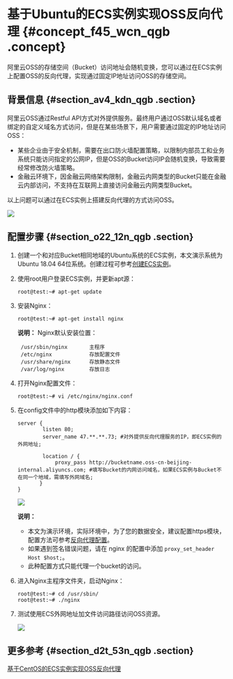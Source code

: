 # 基于Ubuntu的ECS实例实现OSS反向代理 {#concept_f45_wcn_qgb .concept}

阿里云OSS的存储空间（Bucket）访问地址会随机变换，您可以通过在ECS实例上配置OSS的反向代理，实现通过固定IP地址访问OSS的存储空间。

## 背景信息 {#section_av4_kdn_qgb .section}

阿里云OSS通过Restful API方式对外提供服务。最终用户通过OSS默认域名或者绑定的自定义域名方式访问，但是在某些场景下，用户需要通过固定的IP地址访问OSS：

-   某些企业由于安全机制，需要在出口防火墙配置策略，以限制内部员工和业务系统只能访问指定的公网IP，但是OSS的Bucket访问IP会随机变换，导致需要经常修改防火墙策略。
-   金融云环境下，因金融云网络架构限制，金融云内网类型的Bucket只能在金融云内部访问，不支持在互联网上直接访问金融云内网类型Bucket。

以上问题可以通过在ECS实例上搭建反向代理的方式访问OSS。

![](http://static-aliyun-doc.oss-cn-hangzhou.aliyuncs.com/assets/img/123246/156888749038572_zh-CN.png)

## 配置步骤 {#section_o22_12n_qgb .section}

1.  创建一个和对应Bucket相同地域的Ubuntu系统的ECS实例，本文演示系统为Ubuntu 18.04 64位系统。创建过程可参考[创建ECS实例](../../../../cn.zh-CN/个人版快速入门/创建ECS实例.md#)。
2.  使用root用户登录ECS实例，并更新apt源：

    ``` {#codeblock_zbd_mi8_sk2}
    root@test:~# apt-get update
    ```

3.  安装Nginx：

    ``` {#codeblock_1jf_uk7_92g}
    root@test:~# apt-get install nginx
    ```

    **说明：** Nginx默认安装位置：

    ``` {#codeblock_fco_ctq_8ji}
     /usr/sbin/nginx       主程序 
     /etc/nginx            存放配置文件 
     /usr/share/nginx      存放静态文件 
     /var/log/nginx        存放日志
    ```

4.  打开Nginx配置文件：

    ``` {#codeblock_q0f_i3r_ajt}
    root@test:~# vi /etc/nginx/nginx.conf
    ```

5.  在config文件中的http模块添加如下内容：

    ``` {#codeblock_enm_z4e_xjy}
    server {
            listen 80;
            server_name 47.**.**.73; #对外提供反向代理服务的IP，即ECS实例的外网地址;
    
            location / {
                proxy_pass http://bucketname.oss-cn-beijing-internal.aliyuncs.com; #填写Bucket的内网访问域名，如果ECS实例与Bucket不在同一个地域，需填写外网域名;
           }
    }
    ```

    ![](http://static-aliyun-doc.oss-cn-hangzhou.aliyuncs.com/assets/img/123246/156888749038579_zh-CN.png)

    **说明：** 

    -   本文为演示环境，实际环境中，为了您的数据安全，建议配置https模块，配置方法可参考[反向代理配置](https://help.aliyun.com/knowledge_detail/39544.html)。
    -   如果遇到签名错误问题，请在 nginx 的配置中添加 `proxy_set_header Host $host;`。
    -   此种配置方式只能代理一个bucket的访问。
6.  进入Nginx主程序文件夹，启动Nginx：

    ``` {#codeblock_dkp_5sg_dvn}
    root@test:~# cd /usr/sbin/
    root@test:~# ./nginx
    ```

7.  测试使用ECS外网地址加文件访问路径访问OSS资源。

    ![](http://static-aliyun-doc.oss-cn-hangzhou.aliyuncs.com/assets/img/123246/156888749038580_zh-CN.png)


## 更多参考 {#section_d2t_53n_qgb .section}

 [基于CentOS的ECS实例实现OSS反向代理](cn.zh-CN/最佳实践/使用ECS实例反向代理OSS/基于CentOS的ECS实例实现OSS反向代理.md#)

